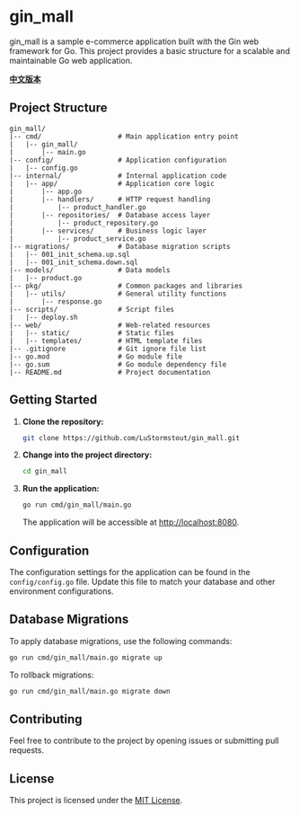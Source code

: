 # gin_mall

gin_mall is a sample e-commerce application built with the Gin web framework for Go. This project provides a basic structure for a scalable and maintainable Go web application.

**[中文版本](README_zh.md)**

## Project Structure

```
gin_mall/
|-- cmd/                   # Main application entry point
|   |-- gin_mall/
|       |-- main.go
|-- config/                # Application configuration
|   |-- config.go
|-- internal/              # Internal application code
|   |-- app/               # Application core logic
|       |-- app.go
|       |-- handlers/      # HTTP request handling
|           |-- product_handler.go
|       |-- repositories/  # Database access layer
|           |-- product_repository.go
|       |-- services/      # Business logic layer
|           |-- product_service.go
|-- migrations/            # Database migration scripts
|   |-- 001_init_schema.up.sql
|   |-- 001_init_schema.down.sql
|-- models/                # Data models
|   |-- product.go
|-- pkg/                   # Common packages and libraries
|   |-- utils/             # General utility functions
|       |-- response.go
|-- scripts/               # Script files
|   |-- deploy.sh
|-- web/                   # Web-related resources
|   |-- static/            # Static files
|   |-- templates/         # HTML template files
|-- .gitignore             # Git ignore file list
|-- go.mod                 # Go module file
|-- go.sum                 # Go module dependency file
|-- README.md              # Project documentation

```

## Getting Started

1. **Clone the repository:**

   ```bash
   git clone https://github.com/LuStormstout/gin_mall.git
   ```

2. **Change into the project directory:**

   ```bash
   cd gin_mall
   ```

3. **Run the application:**

   ```bash
   go run cmd/gin_mall/main.go
   ```

   The application will be accessible at [http://localhost:8080](http://localhost:8080).

## Configuration

The configuration settings for the application can be found in the `config/config.go` file. Update this file to match your database and other environment configurations.

## Database Migrations

To apply database migrations, use the following commands:

```bash
go run cmd/gin_mall/main.go migrate up
```

To rollback migrations:

```bash
go run cmd/gin_mall/main.go migrate down
```

## Contributing

Feel free to contribute to the project by opening issues or submitting pull requests.

## License

This project is licensed under the [MIT License](https://opensource.org/licenses/MIT).
